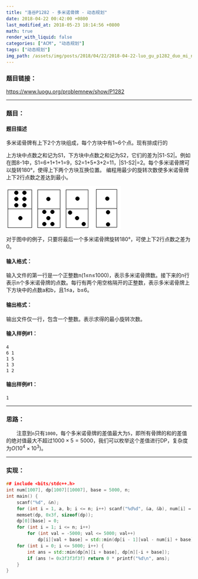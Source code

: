 ```yaml
---
title: "洛谷P1282 - 多米诺骨牌 - 动态规划"
date: 2018-04-22 00:42:00 +0800
last_modified_at: 2018-05-23 18:14:56 +0800
math: true
render_with_liquid: false
categories: ["ACM", "动态规划"]
tags: ["动态规划"]
img_path: /assets/img/posts/2018/04/22/2018-04-22-luo_gu_p1282_duo_mi_nuo_gu_pai_dong_tai_gui_hua/
---
```


### 题目链接：

https://www.luogu.org/problemnew/show/P1282

---
### 题目：

#### 题目描述

多米诺骨牌有上下2个方块组成，每个方块中有1~6个点。现有排成行的

上方块中点数之和记为S1，下方块中点数之和记为S2，它们的差为|S1-S2|。例如在图8-1中，S1=6+1+1+1=9，S2=1+5+3+2=11，|S1-S2|=2。每个多米诺骨牌可以旋转180°，使得上下两个方块互换位置。 编程用最少的旋转次数使多米诺骨牌上下2行点数之差达到最小。

![91.png][1]

对于图中的例子，只要将最后一个多米诺骨牌旋转180°，可使上下2行点数之差为0。

#### 输入格式：
输入文件的第一行是一个正整数n(1≤n≤1000)，表示多米诺骨牌数。接下来的n行表示n个多米诺骨牌的点数。每行有两个用空格隔开的正整数，表示多米诺骨牌上下方块中的点数a和b，且1≤a，b≤6。

#### 输出格式：
输出文件仅一行，包含一个整数。表示求得的最小旋转次数。

#### 输入样例#1：
```
4
6 1
1 5
1 3
1 2
```
#### 输出样例#1：
```
1
```

---
### 思路：

&emsp;&emsp;注意到`n`只有`1000`，每个多米诺骨牌的差值最大为`5`，即所有骨牌的和的差值的绝对值最大不超过$1000 \times 5 = 5000$，我们可以枚举这个差值进行DP，复杂度为$O(10^4 \times 10^3)$。

---
### 实现：

```cpp
## include <bits/stdc++.h>
int num[1007], dp[1007][10007], base = 5000, n;
int main() {
	scanf("%d", &n);
	for (int i = 1, a, b; i <= n; i++) scanf("%d%d", &a, &b), num[i] = a - b;
	memset(dp, 0x3f, sizeof(dp));
	dp[0][base] = 0;
	for (int i = 1; i <= n; i++)
		for (int val = -5000; val <= 5000; val++)
			dp[i][val + base] = std::min(dp[i - 1][val - num[i] + base], dp[i - 1][val + num[i] + base] + 1);
	for (int i = 0; i <= 5000; i++) {
		int ans = std::min(dp[n][i + base], dp[n][-i + base]);
		if (ans != 0x3f3f3f3f) return 0 * printf("%d\n", ans);
	}
}

```


  [1]: assets/img/posts/2018/04/22/2018-04-22-luo_gu_p1282_duo_mi_nuo_gu_pai_dong_tai_gui_hua/91.png
